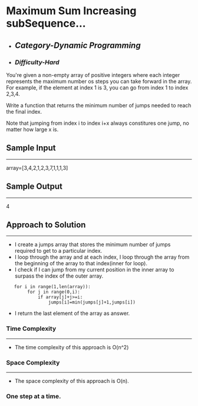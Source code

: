 # Maximum Sum Increasing subSequence...

- ## **_Category-Dynamic Programming_**
- ### **_Difficulty-Hard_**

You're given a non-empty array of positive integers where each integer represents the maximum number os steps you can take forward in the array. For example, if the element at index 1 is 3, you can go from index 1 to index 2,3,4.

Write a function that returns the minimum number of jumps needed to reach the final index.

Note that jumping from index i to index i+x always constitures one jump, no matter how large x is.

## Sample Input

---

array=[3,4,2,1,2,3,7,1,1,1,3]

## Sample Output

---

4

## Approach to Solution

---

- I create a jumps array that stores the minimum number of jumps required to get to a particular index.
- I loop through the array and at each index, I loop through the array from the beginning of the array to that index(inner for loop).
- I check if I can jump from my current position in the inner array to surpass the index of the outer array.

```
   for i in range(1,len(array)):
        for j in range(0,i):
            if array[j]+j>=i:
                jumps[i]=min(jumps[j]+1,jumps[i])
```

- I return the last element of the array as answer.

### Time Complexity

---

- The time complexity of this approach is O(n^2)

### Space Complexity

---

- The space complexity of this approach is O(n).

### One step at a time.
